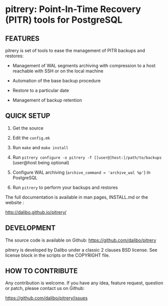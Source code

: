 pitrery: Point-In-Time Recovery (PITR) tools for PostgreSQL
===========================================================


FEATURES
--------

pitrery is set of tools to ease the management of PITR backups and
restores:

- Management of WAL segments archiving with compression to a host
  reachable with SSH or on the local machine

- Automation of the base backup procedure

- Restore to a particular date

- Management of backup retention


QUICK SETUP
-----------

1. Get the source

2. Edit the `config.mk`

3. Run `make` and `make install`

4. Run `pitrery configure -o pitrery -f [[user@]host:]/path/to/backups` (user@host being optional)

5. Configure WAL archiving (`archive_command = 'archive_wal %p'`) in PostgreSQL

6. Run `pitrery` to perform your backups and restores

The full documentation is available in man pages, INSTALL.md or the website :

http://dalibo.github.io/pitrery/


DEVELOPMENT
-----------

The source code is available on Github: https://github.com/dalibo/pitrery

pitrery is developed by Dalibo under a classic 2 clauses BSD license. See
license block in the scripts or the COPYRIGHT file.

HOW TO CONTRIBUTE
-----------------

Any contribution is welcome. If you have any idea, feature request,
question or patch, please contact us on Github:

https://github.com/dalibo/pitrery/issues
